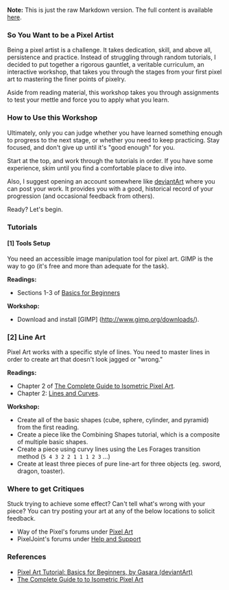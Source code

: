 **Note:** This is just the raw Markdown version. The full content is available [here](http://ashes999.github.io/pixel-artist-training/).

### So You Want to be a Pixel Artist
Being a pixel artist is a challenge. It takes dedication, skill, and above all, persistence and practice. Instead of struggling through random tutorials, I decided to put together a rigorous gauntlet, a veritable curriculum, an interactive workshop, that takes you through the stages from your first pixel art to mastering the finer points of pixelry.

Aside from reading material, this workshop takes you through assignments to test your mettle and force you to apply what you learn.

### How to Use this Workshop
Ultimately, only you can judge whether you have learned something enough to progress to the next stage, or whether you need to keep practicing. Stay focused, and don't give up until it's "good enough" for you.

Start at the top, and work through the tutorials in order. If you have some experience, skim until you find a comfortable place to dive into.

Also, I suggest opening an account somewhere like [deviantArt](http://www.deviantart.com) where you can post your work. It provides you with a good, historical record of your progression (and occasional feedback from others).

Ready? Let's begin.

### Tutorials
#### [1] Tools Setup
You need an accessible image manipulation tool for pixel art. GIMP is the way to go (it's free and more than adequate for the task). 

**Readings:**
- Sections 1-3 of [Basics for Beginners](http://gasara.deviantart.com/art/Pixel-Art-Tutorial-Basics-for-Beginners-356743783)

**Workshop:**
- Download and install [GIMP] (http://www.gimp.org/downloads/).

### [2] Line Art
Pixel Art works with a specific style of lines. You need to master lines in order to create art that doesn't look jagged or "wrong."

**Readings:**
- Chapter 2 of [The Complete Guide to Isometric Pixel Art](http://www.xena.ww7.be/neofutur/tools/pixelart/).
- Chapter 2: [Lines and Curves](http://opengameart.org/content/chapter-2-lines-and-curves).

**Workshop:**
- Create all of the basic shapes (cube, sphere, cylinder, and pyramid) from the first reading.
- Create a piece like the Combining Shapes tutorial, which is a composite of multiple basic shapes.
- Create a piece using curvy lines using the Les Forages transition method (`5 4 3 2 2 1 1 1 2 3` ...)
- Create at least three pieces of pure line-art for three objects (eg. sword, dragon, toaster).

### Where to get Critiques
Stuck trying to achieve some effect? Can't tell what's wrong with your piece? You can try posting your art at any of the below locations to solicit feedback.

- Way of the Pixel's forums under [Pixel Art](http://wayofthepixel.net/index.php?board=2.0)
- PixelJoint's forums under [Help and Support](http://www.pixeljoint.com/forum/forum_topics.asp?FID=6)

### References
- [Pixel Art Tutorial: Basics for Beginners, by Gasara (deviantArt)](http://gasara.deviantart.com/art/Pixel-Art-Tutorial-Basics-for-Beginners-356743783)
- [The Complete Guide to to Isometric Pixel Art](http://www.xena.ww7.be/neofutur/tools/pixelart/)
